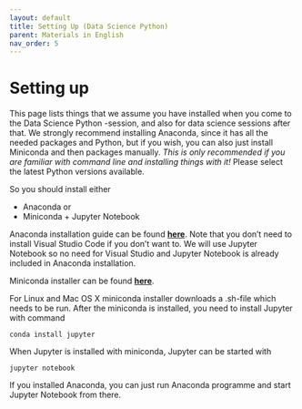 ```yaml
---
layout: default
title: Setting Up (Data Science Python)
parent: Materials in English
nav_order: 5
---
```


# Setting up

This page lists things that we assume you have installed when you come to the Data Science Python -session, and also for data science sessions after that. We strongly recommend installing Anaconda, since it has all the needed packages and Python, but if you wish, you can also just install Miniconda and then packages manually. <em>This is only recommended if you are familiar with command line and installing things with it!</em> Please select the latest Python versions available.

So you should install either
* Anaconda  or
* Miniconda + Jupyter Notebook


Anaconda installation guide can be found [**here**](http://docs.anaconda.com/anaconda/install/). Note that you don’t need to install Visual Studio Code if you don’t want to. We will use Jupyter Notebook so no need for Visual Studio and Jupyter Notebook is already included in Anaconda installation.

Miniconda installer can be found [**here**](https://conda.io/miniconda.html).

For Linux and Mac OS X miniconda installer downloads a .sh-file which needs to be run. After the miniconda is installed, you need to install Jupyter with command
```
conda install jupyter
```

When Jupyter is installed with miniconda, Jupyter can be started with
```
jupyter notebook
```

If you installed Anaconda, you can just run Anaconda programme and start Jupyter Notebook from there.

